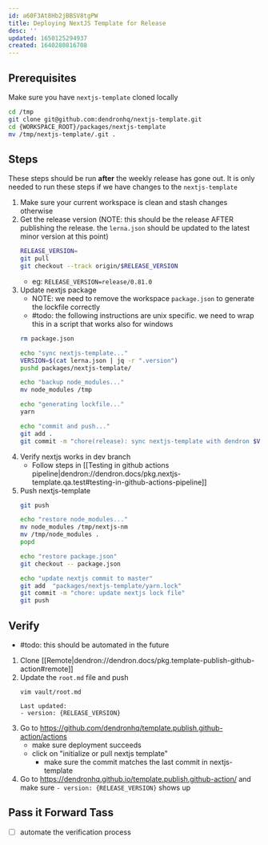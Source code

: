 ```yaml
---
id: a60F3At8Hb2jBBSV8tgPW
title: Deploying NextJS Template for Release
desc: ''
updated: 1650125294937
created: 1640280816708
---
```



## Prerequisites

Make sure you have `nextjs-template` cloned locally

```sh
cd /tmp
git clone git@github.com:dendronhq/nextjs-template.git
cd {WORKSPACE_ROOT}/packages/nextjs-template
mv /tmp/nextjs-template/.git .
```

## Steps

These steps should be run **after** the weekly release has gone out. It is only needed to run these steps if we have changes to the `nextjs-template`

1. Make sure your current workspace is clean and stash changes otherwise
1. Get the release version (NOTE: this should be the release AFTER publishing the release. the `lerna.json` should be updated to the latest minor version at this point)
    ```sh
    RELEASE_VERSION=
    git pull
    git checkout --track origin/$RELEASE_VERSION
    ```
    - eg: `RELEASE_VERSION=release/0.81.0`
1. Update nextjs package
    - NOTE: we need to remove the workspace `package.json` to generate the lockfile correctly
    - #todo: the following instructions are unix specific. we need to wrap this in a script that works also for windows
    ```sh
    rm package.json

    echo "sync nextjs-template..."
    VERSION=$(cat lerna.json | jq -r ".version")
    pushd packages/nextjs-template/
    
    echo "backup node_modules..."
    mv node_modules /tmp

    echo "generating lockfile..."
    yarn

    echo "commit and push..."
    git add .
    git commit -m "chore(release): sync nextjs-template with dendron $VERSION"
    ```
1. Verify nextjs works in dev branch
    - Follow steps in [[Testing in github actions pipeline|dendron://dendron.docs/pkg.nextjs-template.qa.test#testing-in-github-actions-pipeline]]
1. Push nextjs-template
    ```sh
    git push

    echo "restore node_modules..."
    mv node_modules /tmp/nextjs-nm
    mv /tmp/node_modules .
    popd

    echo "restore package.json"
    git checkout -- package.json

    echo "update nextjs commit to master"
    git add  "packages/nextjs-template/yarn.lock"
    git commit -m "chore: update nextjs lock file"
    git push
    ```

## Verify

- #todo: this should be automated in the future

1. Clone [[Remote|dendron://dendron.docs/pkg.template-publish-github-action#remote]]
1. Update the `root.md` file and push
    ```
    vim vault/root.md

    Last updated: 
    - version: {RELEASE_VERSION}
    ```
1. Go to https://github.com/dendronhq/template.publish.github-action/actions
    - make sure deployment succeeds
    - click on "initialize or pull nextjs template"
        - make sure the commit matches the last commit in nextjs-template
1. Go to https://dendronhq.github.io/template.publish.github-action/ and make sure `- version: {RELEASE_VERSION}` shows up

## Pass it Forward Tass
- [ ] automate the verification process